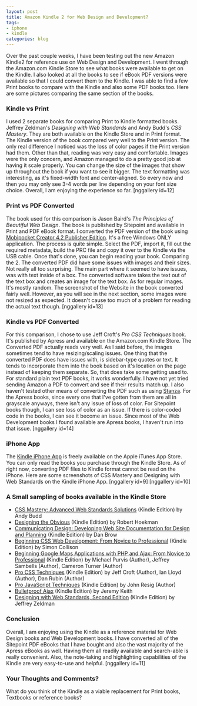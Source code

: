 ```yaml
--- 
layout: post
title: Amazon Kindle 2 for Web Design and Development?
tags: 
- iphone
- kindle
categories: blog
---
```

Over the past couple weeks, I have been testing out the new Amazon Kindle2 for reference use on Web Design and Development. I went through the Amazon.com Kindle Store to see what books were available to get on the Kindle. I also looked at all the books to see if eBook PDF versions were available so that I could convert them to the Kindle. I was able to find a few Print books to compare with the Kindle and also some PDF books too. Here are some pictures comparing the same section of the books.

<h3>Kindle vs Print</h3>
	I used 2 separate books for comparing Print to Kindle formatted books. Jeffrey Zeldman's <em>Designing with Web Standards</em> and Andy Budd's <em>CSS Mastery</em>. They are both available on the Kindle Store and in Print format. The Kindle version of the book compared very well to the Print version. The only real difference I noticed was the loss of color pages if the Print version had them. Other than that, reading was very easy and comfortable. Images were the only concern, and Amazon managed to do a pretty good job at having it scale properly. You can change the size of the images that show up throughout the book if you want to see it bigger. The text formatting was interesting, as it's fixed-width font and center-aligned. So every now and then you may only see 3-4 words per line depending on your font size choice. Overall, I am enjoying the experience so far.
[nggallery id=12]

<h3>Print vs PDF Converted</h3>
	The book used for this comparison is Jason Baird's <em>The Principles of Beautiful Web Design</em>. The book is published by Sitepoint and available in Print and PDF eBook format. I converted the PDF version of the book using <a href="http://www.mobipocket.com/en/DownloadSoft/ProductDetailsCreator.asp">Mobipocket Creator 4.2 Publisher Edition</a>. It's a free Windows ONLY application. The process is quite simple. Select the PDF, import it, fill out the required metadata, build the PRC file and copy it over to the Kindle via the USB cable. Once that's done, you can begin reading your book.
	Comparing the 2. The converted PDF did have some issues with images and their sizes. Not really all too surprising. The main part where it seemed to have issues, was with text inside of a box. The converted software takes the text out of the text box and creates an image for the text box. As for regular images. It's mostly random. The screenshot of the Website in the book converted fairly well. However, as you will see in the next section, some images were not resized as expected. It doesn't cause too much of a problem for reading the actual text though.
[nggallery id=13]

<h3>Kindle vs PDF Converted</h3>
	For this comparison, I chose to use Jeff Croft's <em>Pro CSS Techniques</em> book. It's published by Apress and available on the Amazon.com Kindle Store. The Converted PDF actually reads very well. As I said before, the images sometimes tend to have resizing/scaling issues. One thing that the converted PDF does have issues with, is sidebar-type quotes or text. It tends to incorporate them into the book based on it's location on the page instead of keeping them separate. So, that does take some getting used to. For standard plain text PDF books, it works wonderfully. I have not yet tried sending Amazon a PDF to convert and see if their results match up. I also haven't tested other means of converting the PDF such as using <a href="http://www.lexcycle.com/">Stanza</a>. For the Apress books, since every one that I've gotten from them are all in grayscale anyways, there isn't any issue of loss of color. For Sitepoint books though, I can see loss of color as an issue. If there is color-coded code in the books, I can see it become an issue. Since most of the Web Development books I found available are Apress books, I haven't run into that issue.
[nggallery id=14]

<h3>iPhone App</h3>
	The <a href="http://www.amazon.com/gp/feature.html/ref=amb_link_83811991_2?ie=UTF8&docId=1000301301&pf_rd_m=ATVPDKIKX0DER&pf_rd_s=right-1&pf_rd_r=0174MN67FSHSXA06B61H&pf_rd_t=101&pf_rd_p=471118251&pf_rd_i=133141011">Kindle iPhone App</a> is freely available on the Apple iTunes App Store. You can only read the books you purchase through the Kindle Store. As of right now, converting PDF files to Kindle format cannot be read on the iPhone. Here are some screenshots of CSS Mastery and Designing with Web Standards on the Kindle iPhone App.
[nggallery id=9]
[nggallery id=10]

<h3>A Small sampling of books available in the Kindle Store</h3>
<ul>
	<li><a href="http://www.amazon.com/gp/product/B000SEHEFM?ie=UTF8&ref_=sr_1_3&s=digital-text&qid=1236281670&sr=1-3">CSS Mastery: Advanced Web Standards Solutions</a> (Kindle Edition) by Andy Budd</li>
	<li><a href="http://www.amazon.com/Designing-the-Obvious/dp/B000SEI12C/ref=pd_sim_kinc_1">Designing the Obvious</a> (Kindle Edition) by Robert Hoekman</li>
	<li><a href="http://www.amazon.com/Communicating-Design-Developing-Documentation-Planning/dp/B000P28WIA/ref=pd_sim_kinc_1">Communicating Design: Developing Web Site Documentation for Design and Planning</a> (Kindle Edition) by Dan Brow</li>
	<li><a href="http://www.amazon.com/Beginning-CSS-Web-Development-Professional/dp/B001NCDFTM/ref=sr_1_30?ie=UTF8&s=digital-text&qid=1236281890&sr=1-30">Beginning CSS Web Development: From Novice to Professional</a> (Kindle Edition) by Simon Collison</li>
	<li><a href="http://www.amazon.com/Beginning-Google-Maps-Applications-Ajax/dp/B001D4SE00/ref=sr_1_39?ie=UTF8&s=digital-text&qid=1236281904&sr=1-39">Beginning Google Maps Applications with PHP and Ajax: From Novice to Professional</a> (Kindle Edition)
by Michael Purvis (Author), Jeffrey Sambells (Author), Cameron Turner (Author)</li>
	<li><a href="http://www.amazon.com/Pro-CSS-Techniques/dp/B001DA0FII/ref=sr_1_54?ie=UTF8&s=digital-text&qid=1236281921&sr=1-54">Pro CSS Techniques</a> (Kindle Edition) by Jeff Croft (Author), Ian Lloyd (Author), Dan Rubin (Author)</li>
	<li><a href="http://www.amazon.com/Pro-JavaScript-Techniques/dp/B0015R3OHI/ref=pd_sim_kinc_2">Pro JavaScript Techniques</a> (Kindle Edition) by John Resig (Author) </li>
	<li><a href="http://www.amazon.com/Bulletproof-Ajax/dp/B000SEGF7U/ref=pd_sim_kinc_5">Bulletproof Ajax</a> (Kindle Edition) by Jeremy Keith</li>
	<li><a href="http://www.amazon.com/Designing-Web-Standards-Second/dp/B000P28WI0/ref=pd_sim_kinc_8">Designing with Web Standards, Second Edition</a> (Kindle Edition) by Jeffrey Zeldman</li>
</ul>

<h3>Conclusion</h3>
Overall, I am enjoying using the Kindle as a reference material for Web Design books and Web Development books. I have converted all of the Sitepoint PDF eBooks that I have bought and also the vast majority of the Apress eBooks as well. Having them all readily available and search-able is really convenient. Also, the note-taking and highlighting capabilities of the Kindle are very easy-to-use and helpful.
[nggallery id=11]

<h3>Your Thoughts and Comments?</h3>
What do you think of the Kindle as a viable replacement for Print books, Textbooks or reference books?
